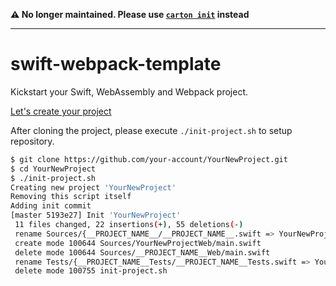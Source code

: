 **⚠️ No longer maintained. Please use [`carton init`](https://github.com/swiftwasm/carton) instead**

-----

# swift-webpack-template

Kickstart your Swift, WebAssembly and Webpack project.

[Let's create your project](https://github.com/swiftwasm/swift-webpack-template/generate)

After cloning the project, please execute `./init-project.sh` to setup repository.

```sh
$ git clone https://github.com/your-account/YourNewProject.git
$ cd YourNewProject
$ ./init-project.sh
Creating new project 'YourNewProject'
Removing this script itself
Adding init commit
[master 5193e27] Init 'YourNewProject'
 11 files changed, 22 insertions(+), 55 deletions(-)
 rename Sources/{__PROJECT_NAME__/__PROJECT_NAME__.swift => YourNewProject/YourNewProject.swift} (75%)
 create mode 100644 Sources/YourNewProjectWeb/main.swift
 delete mode 100644 Sources/__PROJECT_NAME__Web/main.swift
 rename Tests/{__PROJECT_NAME__Tests/__PROJECT_NAME__Tests.swift => YourNewProjectTests/YourNewProjectTests.swift} (56%)
 delete mode 100755 init-project.sh
 ```
